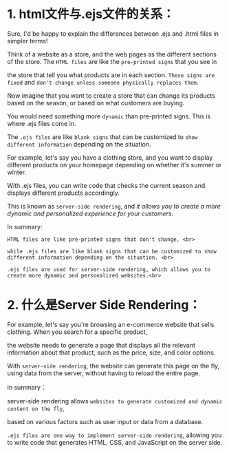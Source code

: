 # 1. html文件与.ejs文件的关系：
Sure, I'd be happy to explain the differences between .ejs and .html files in simpler terms!

Think of a website as a store, and the web pages as the different sections of the store. The `HTML files` are like the `pre-printed signs` that you see in <br>

the store that tell you what products are in each section. `These signs are fixed` and `don't change unless someone physically replaces them`.<br>

Now imagine that you want to create a store that can change its products based on the season, or based on what customers are buying.<br>

You would need something more `dynamic` than pre-printed signs. This is where .ejs files come in.<br>

The `.ejs files` are like `blank signs` that can be customized to `show different information` depending on the situation.<br>

For example, let's say you have a clothing store, and you want to display different products on your homepage depending on whether it's summer or winter.<br>

With .ejs files, you can write code that checks the current season and displays different products accordingly.<br>

This is known as `server-side rendering`, and *it allows you to create a more dynamic and personalized experience for your customers.*<br>

In summary:

`HTML files are like pre-printed signs that don't change, <br>`

`while .ejs files are like blank signs that can be customized to show different information depending on the situation. <br>`

`.ejs files are used for server-side rendering, which allows you to create more dynamic and personalized websites.<br>`

# 2. 什么是Server Side Rendering：

For example, let's say you're browsing an e-commerce website that sells clothing. When you search for a specific product, <br>

the website needs to generate a page that displays all the relevant information about that product, such as the price, size, and color options. <br>

With `server-side rendering`, the website can generate this page on the fly, using data from the server, without having to reload the entire page.<br>

In summary：

server-side rendering allows `websites to generate customized and dynamic content on the fly`, <br>

based on various factors such as user input or data from a database. <br>

`.ejs files are one way to implement server-side rendering`, allowing you to write code that generates HTML, CSS, and JavaScript on the server side.<br>
